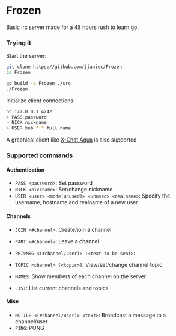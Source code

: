 # Frozen

Basic irc server made for a 48 hours rush to learn go.

### Trying it

Start the server:

```bash
git clone https://github.com/jjaniec/Frozen
cd Frozen

go build -o Frozen ./src
./Frozen
```

Initialize client connections:

```bash
nc 127.0.0.1 4242
> PASS password
> NICK nickname
> USER bob * * full name
```

A graphical client like [X-Chat Aqua](https://xchataqua.github.io/) is also supported

### Supported commands

#### Authentication

- `PASS <password>`: Set password
- `NICK <nickname>`: Set/change nickname
- `USER <user> <mode(unused)> <unused> <realname>`: Specify the username, hostname and realname of a new user

#### Channels

- `JOIN <#channel>`: Create/join a channel
- `PART <#channel>`: Leave a channel
- `PRIVMSG <(#channel/user)> :<text to be sent>`:
- `TOPIC <channel> [<topic>]`: View/set/change channel topic

- `NAMES`: Show members of each channel on the server
- `LIST`: List current channels and topics

#### Misc

- `NOTICE <(#channel/user)> <text>`: Broadcast a message to a channel/user
- `PING`: PONG
